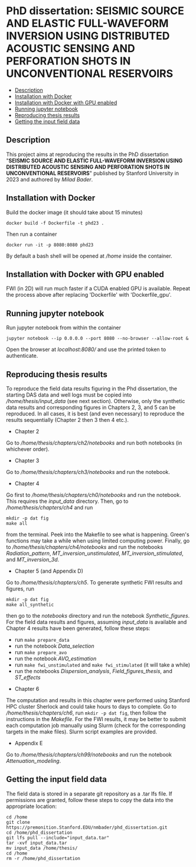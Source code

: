 # PhD dissertation: SEISMIC SOURCE AND ELASTIC FULL-WAVEFORM INVERSION USING DISTRIBUTED ACOUSTIC SENSING AND PERFORATION SHOTS IN UNCONVENTIONAL RESERVOIRS

- [Description](#Description)
- [Installation with Docker](#Installation-with-Docker)
- [Installation with Docker with GPU enabled](#Installation-with-Docker-with-GPU-enabled)
- [Running jupyter notebook](#Running-jupyter-notebook)
- [Reproducing thesis results](#Reproducing-thesis-results)
- [Getting the input field data](#Getting-the-input-field-data)

## Description

This project aims at reproducing the results in the PhD dissertation "**SEISMIC SOURCE AND ELASTIC FULL-WAVEFORM INVERSION USING DISTRIBUTED ACOUSTIC SENSING AND PERFORATION SHOTS IN UNCONVENTIONAL RESERVOIRS**" published by Stanford University in 2023 and authored by *Milad Bader*.

## Installation with Docker

Build the docker image (it should take about 15 minutes)
```
docker build -f Dockerfile -t phd23 .
```

Then run a container
```
docker run -it -p 8080:8080 phd23
```

By default a bash shell will be opened at */home* inside the container.

## Installation with Docker with GPU enabled

FWI (in 2D) will run much faster if a CUDA enabled GPU is available. Repeat the process above after replacing 'Dockerfile' with 'Dockerfile_gpu'.

## Running jupyter notebook

Run jupyter notebook from within the container
```
jupyter notebook --ip 0.0.0.0 --port 8080 --no-browser --allow-root &
```

Open the browser at *localhost:8080/​* and use the printed token to authenticate.

## Reproducing thesis results

To reproduce the field data results figuring in the Phd dissertation, the starting DAS data and well logs must be copied into */home/thesis/input_data* (see next section). Otherwise, only the synthetic data results and corresponding figures in Chapters 2, 3, and 5 can be reproduced. In all cases, it is best (and even necessary) to reproduce the results sequentially (Chapter 2 then 3 then 4 etc.).

* Chapter 2

Go to */home/thesis/chapters/ch2/notebooks* and run both notebooks (in whichever order).

* Chapter 3

Go to */home/thesis/chapters/ch3/notebooks* and run the notebook.

* Chapter 4

Go first to */home/thesis/chapters/ch0/notebooks* and run the notebook. This requires the *input_data* directory. Then, go to */home/thesis/chapters/ch4* and run
```
mkdir -p dat fig
make all
``` 
from the terminal. Peek into the Makefile to see what is happening. Green's functions may take a while when using limited computing power.
Finally, go to */home/thesis/chapters/ch4/notebooks* and run the notebooks *Radiation_pattern*, *MT_inversion_unstimulated*, *MT_inversion_stimulated*, and *MT_inversion_3d*.

* Chapter 5 (and Appendix D)

Go to */home/thesis/chapters/ch5*.
To generate synthetic FWI results and figures, run
```
mkdir -p dat fig
make all_synthetic
```
then go to the *notebooks* directory and run the notebook *Synthetic_figures*.
For the field data results and figures, assuming *input_data* is available and Chapter 4 results have been generated, follow these steps:
- run ```make prepare_data```
- run the notebook *Data_selection*
- run ```make prepare_avo```
- run the notebook *AVO_estimation*
- run ```make fwi_unstimulated``` and ```make fwi_stimulated``` (it will take a while)
- run the notebooks *Dispersion_analysis*, *Field_figures_thesis*, and *ST_effects*

* Chapter 6

The computation and results in this chapter were performed using Stanford HPC cluster Sherlock and could take hours to days to complete. Go to */home/thesis/chapters/ch6*, run ```mkdir -p dat fig```, then follow the instructions in the *Makefile*. For the FWI results, it may be better to submit each computation job manually using Slurm (check for the corresponding targets in the make files). Slurm script examples are provided.

* Appendix E

Go to */home/thesis/chapters/ch99/notebooks* and run the notebook *Attenuation_modeling*.

## Getting the input field data

The field data is stored in a separate git repository as a .tar lfs file. If permissions are granted, follow these steps to copy the data into the appropriate location:
```
cd /home
git clone https://premonition.Stanford.EDU/nmbader/phd_dissertation.git
cd /home/phd_dissertation
git lfs pull --include="input_data.tar"
tar -xvf input_data.tar
mv input_data /home/thesis/
cd /home
rm -r /home/phd_dissertation
```